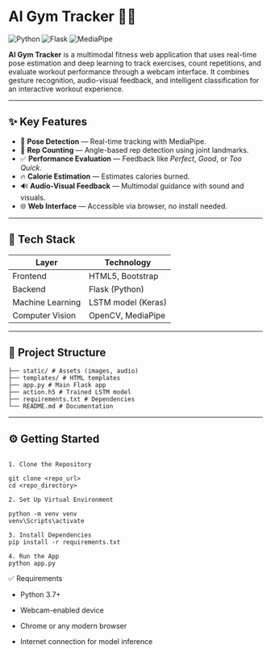 # AI Gym Tracker 🏋️‍♂️

![Python](https://img.shields.io/badge/Python-3.7%2B-blue.svg)
![Flask](https://img.shields.io/badge/Flask-2.x-orange.svg)
![MediaPipe](https://img.shields.io/badge/Mediapipe-Enabled-green)


**AI Gym Tracker** is a multimodal fitness web application that uses real-time pose estimation and deep learning to track exercises, count repetitions, and evaluate workout performance through a webcam interface. It combines gesture recognition, audio-visual feedback, and intelligent classification for an interactive workout experience.

---

## ✨ Key Features

- 🎯 **Pose Detection** — Real-time tracking with MediaPipe.
- 🔁 **Rep Counting** — Angle-based rep detection using joint landmarks.
- ✅ **Performance Evaluation** — Feedback like *Perfect*, *Good*, or *Too Quick*.
- 🔥 **Calorie Estimation** — Estimates calories burned.
- 🔊 **Audio-Visual Feedback** — Multimodal guidance with sound and visuals.
- 🌐 **Web Interface** — Accessible via browser, no install needed.

---

## 🧠 Tech Stack

| Layer         | Technology                            |
|---------------|----------------------------------------|
| Frontend      | HTML5, Bootstrap                      |
| Backend       | Flask (Python)                        |
| Machine Learning | LSTM model (Keras)                  |
| Computer Vision | OpenCV, MediaPipe                   |

---

## 📂 Project Structure

```
├── static/ # Assets (images, audio)
├── templates/ # HTML templates
├── app.py # Main Flask app
├── action.h5 # Trained LSTM model
├── requirements.txt # Dependencies
└── README.md # Documentation
``` 

---

## ⚙️ Getting Started

```

1. Clone the Repository

git clone <repo_url>
cd <repo_directory>

2. Set Up Virtual Environment

python -m venv venv
venv\Scripts\activate

3. Install Dependencies
pip install -r requirements.txt

4. Run the App
python app.py

``` 

✅ Requirements

- Python 3.7+

- Webcam-enabled device

- Chrome or any modern browser

- Internet connection for model inference


